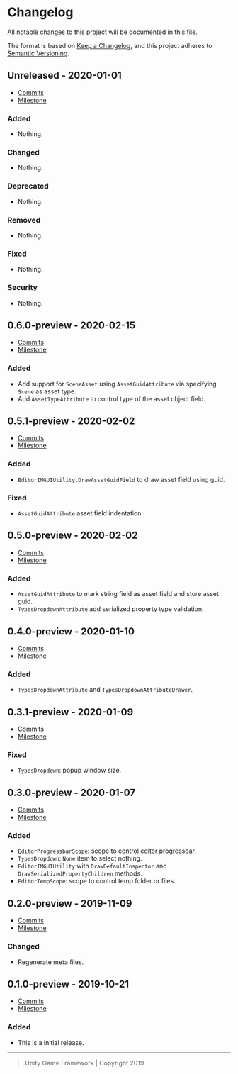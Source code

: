 # Changelog
All notable changes to this project will be documented in this file.

The format is based on [Keep a Changelog](https://keepachangelog.com/en/1.0.0/),
and this project adheres to [Semantic Versioning](https://semver.org/spec/v2.0.0.html).

## Unreleased - 2020-01-01
- [Commits](https://github.com/unity-game-framework/ugf-editortools/compare/0.0.0...0.0.0)
- [Milestone](https://github.com/unity-game-framework/ugf-editortools/milestone/0?closed=1)

### Added
- Nothing.

### Changed
- Nothing.

### Deprecated
- Nothing.

### Removed
- Nothing.

### Fixed
- Nothing.

### Security
- Nothing.

## 0.6.0-preview - 2020-02-15
- [Commits](https://github.com/unity-game-framework/ugf-editortools/compare/0.6.0-preview...0.5.1-preview)
- [Milestone](https://github.com/unity-game-framework/ugf-editortools/milestone/8?closed=1)

### Added
- Add support for `SceneAsset` using `AssetGuidAttribute` via specifying `Scene` as asset type.
- Add `AssetTypeAttribute` to control type of the asset object field.

## 0.5.1-preview - 2020-02-02
- [Commits](https://github.com/unity-game-framework/ugf-editortools/compare/0.5.0-preview...0.5.1-preview)
- [Milestone](https://github.com/unity-game-framework/ugf-editortools/milestone/7?closed=1)

### Added
- `EditorIMGUIUtility.DrawAssetGuidField` to draw asset field using guid.

### Fixed
- `AssetGuidAttribute` asset field indentation.

## 0.5.0-preview - 2020-02-02
- [Commits](https://github.com/unity-game-framework/ugf-editortools/compare/0.4.0-preview...0.5.0-preview)
- [Milestone](https://github.com/unity-game-framework/ugf-editortools/milestone/6?closed=1)

### Added
- `AssetGuidAttribute` to mark string field as asset field and store asset guid.
- `TypesDropdownAttribute` add serialized property type validation.

## 0.4.0-preview - 2020-01-10
- [Commits](https://github.com/unity-game-framework/ugf-editortools/compare/0.3.1-preview...0.4.0-preview)
- [Milestone](https://github.com/unity-game-framework/ugf-editortools/milestone/5?closed=1)

### Added
- `TypesDropdownAttribute` and `TypesDropdownAttributeDrawer`.

## 0.3.1-preview - 2020-01-09
- [Commits](https://github.com/unity-game-framework/ugf-editortools/compare/0.3.0-preview...0.3.1-preview)
- [Milestone](https://github.com/unity-game-framework/ugf-editortools/milestone/4?closed=1)

### Fixed
- `TypesDropdown`: popup window size.

## 0.3.0-preview - 2020-01-07
- [Commits](https://github.com/unity-game-framework/ugf-editortools/compare/0.2.0-preview...0.3.0-preview)
- [Milestone](https://github.com/unity-game-framework/ugf-editortools/milestone/3?closed=1)

### Added
- `EditorProgressbarScope`: scope to control editor progressbar.
- `TypesDropdown`: `None` item to select nothing.
- `EditorIMGUIUtility` with `DrawDefaultInspector` and `DrawSerializedPropertyChildren` methods.
- `EditorTempScope`: scope to control temp folder or files.

## 0.2.0-preview - 2019-11-09
- [Commits](https://github.com/unity-game-framework/ugf-editortools/compare/0.1.0-preview...0.2.0-preview)
- [Milestone](https://github.com/unity-game-framework/ugf-editortools/milestone/2?closed=1)

### Changed
- Regenerate meta files.

## 0.1.0-preview - 2019-10-21
- [Commits](https://github.com/unity-game-framework/ugf-editortools/compare/b21014c...0.1.0-preview)
- [Milestone](https://github.com/unity-game-framework/ugf-editortools/milestone/1?closed=1)

### Added
- This is a initial release.

---
> Unity Game Framework | Copyright 2019
